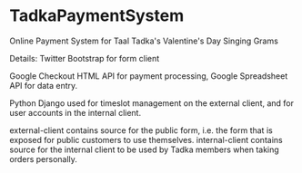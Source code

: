 TadkaPaymentSystem
==================

Online Payment System for Taal Tadka's Valentine's Day Singing Grams

Details:
Twitter Bootstrap for form client

Google Checkout HTML API for payment processing, Google Spreadsheet API for data entry.

Python Django used for timeslot management on the external client, and for user accounts in the internal client. 

external-client contains source for the public form, i.e. the form that is exposed for public customers to use themselves.
internal-client contains source for the internal client to be used by Tadka members when taking orders personally.
